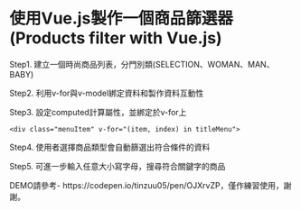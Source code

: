 <h1>使用Vue.js製作一個商品篩選器(Products filter with Vue.js)</h1>

<p>Step1. 建立一個時尚商品列表，分門別類(SELECTION、WOMAN、MAN、BABY)</p>
<p>Step2. 利用v-for與v-model綁定資料和製作資料互動性</p>
<p>Step3. 設定computed計算屬性，並綁定於v-for上</p>

`<div class="menuItem" v-for="(item, index) in titleMenu">`

<p>Step4. 使用者選擇商品類型會自動篩選出符合條件的資料</p>
<p>Step5. 可進一步輸入任意大小寫字母，搜尋符合關鍵字的商品</p>


<p>DEMO請參考- https://codepen.io/tinzuu05/pen/OJXrvZP，僅作練習使用，謝謝。</p>
